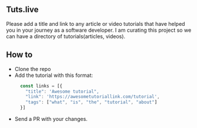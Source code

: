 ## Tuts.live

Please add a title and link to any article or video tutorials that have helped you in your journey as a software developer.
I am curating this project so we can have a directory of tutorials(articles, videos). 
## How to

* Clone the repo
* Add the tutorial with this format:
  ```js
    const links = [{
      "title": 'Awesome tutorial",
      "link": 'https://awesometutoriallink.com/tutorial',
      "tags": ["what", "is", "the", "tutorial", "about"]
    }]
  ```
* Send a PR with your changes.
